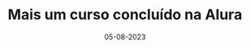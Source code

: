 ---
date: 05-08-2023
image: https://pbs.twimg.com/media/EjNdhc-WAAEm1Z9.jpg
title: "Mais um curso concluído na Alura"
url: https://github.com/omariosouto/nextjs-fullstack-2
resume: "Muito feliz por ter concluído mais este curso de NextJS"
tags:
    - Alura
    - NextJS
    - 🚀
---